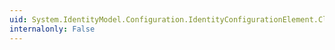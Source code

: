 ```yaml
---
uid: System.IdentityModel.Configuration.IdentityConfigurationElement.ClaimsAuthorizationManager
internalonly: False
---
```


